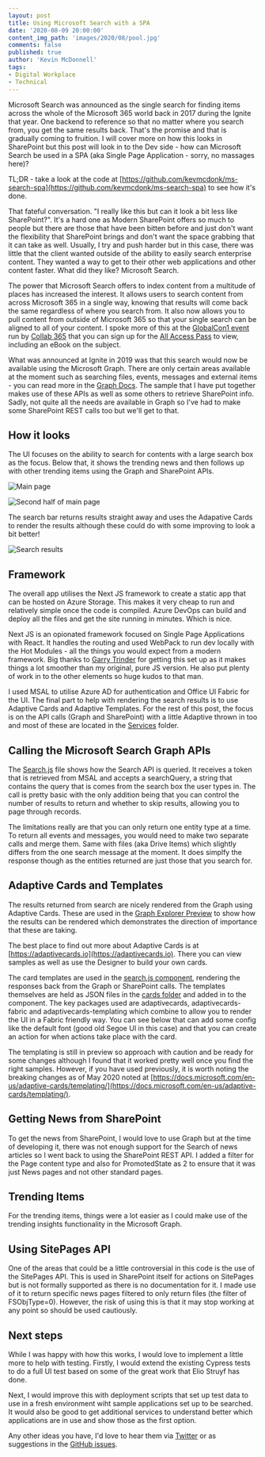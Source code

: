 ```yaml
---
layout: post
title: Using Microsoft Search with a SPA
date: '2020-08-09 20:00:00'
content_img_path: 'images/2020/08/pool.jpg'
comments: false
published: true
author: 'Kevin McDonnell'
tags:
- Digital Workplace
- Technical
---
```


Microsoft Search was announced as the single search for finding items across the whole of the Microsoft 365 world back in 2017 during the Ignite that year. One backend to reference so that no matter where you search from, you get the same results back. That's the promise and that is gradually coming to fruition. I will cover more on how this looks in SharePoint but this post will look in to the Dev side - how can Microsoft Search be used in a SPA (aka Single Page Application - sorry, no massages here)?

TL;DR - take a look at the code at [https://github.com/kevmcdonk/ms-search-spa](https://github.com/kevmcdonk/ms-search-spa) to see how it's done.

That fateful conversation. "I really like this but can it look a bit less like SharePoint?". It's a hard one as Modern SharePoint offers so much to people but there are those that have been bitten before and just don't want the flexibility that SharePoint brings and don't want the space grabbing that it can take as well. Usually, I try and push harder but in this case, there was little that the client wanted outside of the ability to easily search enterprise content. They wanted a way to get to their other web applications and other content faster. What did they like? Microsoft Search.

The power that Microsoft Search offers to index content from a multitude of places has increased the interest. It allows users to search content from across Microsoft 365 in a single way, knowing that results will come back the same regardless of where you search from. It also now allows you to pull content from outside of Microsoft 365 so that your single search can be aligned to all of your content. I spoke more of this at the [GlobalCon1 event](https://events.collab365.community/globalcon1-agenda/) run by [Collab 365](https://collab365.community/) that you can sign up for the [All Access Pass](https://partners.collab365.community/13990/41362) to view, including an eBook on the subject.

What was announced at Ignite in 2019 was that this search would now be available using the Microsoft Graph. There are only certain areas available at the moment such as searching files, events, messages and external items - you can read more in the [Graph Docs](https://docs.microsoft.com/en-us/graph/api/resources/search-api-overview?view=graph-rest-beta). The sample that I have put together makes use of these APIs as well as some others to retrieve SharePoint info. Sadly, not quite all the needs are available in Graph so I've had to make some SharePoint REST calls too but we'll get to that.

## How it looks

The UI focuses on the ability to search for contents with a large search box as the focus. Below that, it shows the trending news and then follows up with other trending items using the Graph and SharePoint APIs.

![Main page](/images/2020/08/mssearchspa-1.jpg)

![Second half of main page](/images/2020/08/mssearchspa-2.jpg)

The search bar returns results straight away and uses the Adapative Cards to render the results although these could do with some improving to look a bit better!

![Search results](/images/2020/08/mssearchspa-3.jpg)

## Framework
The overall app utilises the Next JS framework to create a static app that can be hosted on Azure Storage. This makes it very cheap to run and relatively simple once the code is compiled. Azure DevOps can build and deploy all the files and get the site running in minutes. Which is nice.

Next JS is an opionated framework focused on Single Page Applications with React. It handles the routing and used WebPack to run dev locally with the Hot Modules - all the things you would expect from a modern framework. Big thanks to [Garry Trinder](https://www.twitter.com/garrytrinder) for getting this set up as it makes things a lot smoother than my original, pure JS version. He also put plenty of work in to the other elements so huge kudos to that man.

I used MSAL to utilise Azure AD for authentication and Office UI Fabric for the UI. The final part to help with rendering the search results is to use Adaptive Cards and Adaptive Templates. For the rest of this post, the focus is on the API calls (Graph and SharePoint) with a little Adaptive thrown in too and most of these are located in the [Services](https://github.com/kevmcdonk/ms-search-spa/tree/master/services) folder.

## Calling the Microsoft Search Graph APIs
The [Search.js](https://github.com/kevmcdonk/ms-search-spa/blob/master/services/search.js) file shows how the Search API is queried. It receives a token that is retrieved from MSAL and accepts a searchQuery, a string that contains the query that is comes from the search box the user types in. The call is pretty basic with the only addition being that you can control the number of results to return and whether to skip results, allowing you to page through records.

<script src="https://gist.github.com/kevmcdonk/5cb7f9a6a72f58628dd57e826af49489.js"></script>

The limitations really are that you can only return one entity type at a time. To return all events and messages, you would need to make two separate calls and merge them. Same with files (aka Drive Items) which slightly differs from the one search message at the moment. It does simplfy the response though as the entities returned are just those that you search for.

## Adaptive Cards and Templates
The results returned from search are nicely rendered from the Graph using Adaptive Cards. These are used in the [Graph Explorer Preview](https://developer.microsoft.com/en-us/graph/graph-explorer/preview) to show how the results can be rendered which demonstrates the direction of importance that these are taking.

The best place to find out more about Adaptive Cards is at [https://adaptivecards.io](https://adaptivecards.io). There you can view samples as well as use the Designer to build your own cards. 

The card templates are used in the [search.js component](https://github.com/kevmcdonk/ms-search-spa/blob/master/components/search.js), rendering the responses back from the Graph or SharePoint calls. The templates themselves are held as JSON files in the [cards folder](https://github.com/kevmcdonk/ms-search-spa/tree/master/cards) and added in to the component. The key packages used are adaptivecards, adaptivecards-fabric and adaptivecards-templating which combine to allow you to render the UI in a Fabric friendly way. You can see below that can add some config like the default font (good old Segoe UI in this case) and that you can create an action for when actions take place with the card. 

The templating is still in preview so approach with caution and be ready for some changes although I found that it worked pretty well once you find the right samples. However, if you have used previously, it is worth noting the breaking changes as of May 2020 noted at [https://docs.microsoft.com/en-us/adaptive-cards/templating/](https://docs.microsoft.com/en-us/adaptive-cards/templating/).

<script src="https://gist.github.com/kevmcdonk/288e71d02b60e49889f982530a273119.js"></script>

## Getting News from SharePoint
To get the news from SharePoint, I would love to use Graph but at the time of developing it, there was not enough support for the Search of news articles so I went back to using the SharePoint REST API. I added a filter for the Page content type and also for PromotedState as 2 to ensure that it was just News pages and not other standard pages.

<script src="https://gist.github.com/kevmcdonk/09a4dd977f7f4fec418d927d1ea82518.js"></script>

## Trending Items
For the trending items, things were a lot easier as I could make use of the trending insights functionality in the Microsoft Graph.

<script src="https://gist.github.com/kevmcdonk/aa229abc623037431860a33fe6d80999.js"></script>

## Using SitePages API
One of the areas that could be a little controversial in this code is the use of the SitePages API. This is used in SharePoint itself for actions on SitePages but is not formally supported as there is no documentation for it. I made use of it to return specific news pages filtered to only return files (the filter of FSObjType=0). However, the risk of using this is that it may stop working at any point so should be used cautiously. 

<script src="https://gist.github.com/kevmcdonk/59924e7072bb4286cb7fa8ec3a84f302.js"></script>


## Next steps
While I was happy with how this works, I would love to implement a little more to help with testing. Firstly, I would extend the existing Cypress tests to do a full UI test based on some of the great work that Elio Struyf has done.

Next, I would improve this with deployment scripts that set up test data to use in a fresh environment wiht sample applications set up to be searched. It would also be good to get additional services to understand better which applications are in use and show those as the first option.

Any other ideas you have, I'd love to hear them via [Twitter](https://twitter.com/kevmcdonk) or as suggestions in the [GitHub issues](https://github.com/kevmcdonk/ms-search-spa/issues?q=is%3Aissue+is%3Aopen+sort%3Aupdated-desc).